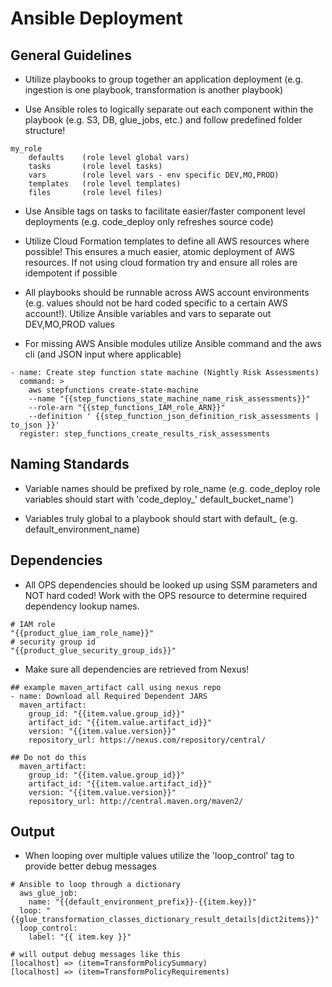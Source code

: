 # Ansible Deployment

## General Guidelines
* Utilize playbooks to group together an application deployment (e.g. ingestion is one playbook, transformation is another playbook)

* Use Ansible roles to logically separate out each component within the playbook (e.g. S3, DB, glue_jobs, etc.) and follow predefined folder structure!
```
my_role
	defaults	(role level global vars)
	tasks		(role level tasks)
	vars		(role level vars - env specific DEV,MO,PROD)
	templates	(role level templates)
	files		(role level files)
```

* Use Ansible tags on tasks to facilitate easier/faster component level deployments (e.g. code_deploy only refreshes source code)

* Utilize Cloud Formation templates to define all AWS resources where possible! This ensures a much easier, atomic deployment of AWS resources. If not using cloud formation try and ensure all roles are idempotent if possible

* All playbooks should be runnable across AWS account environments (e.g. values should not be hard coded specific to a certain AWS account!). Utilize Ansible variables and vars to separate out DEV,MO,PROD values

* For missing AWS Ansible modules utilize Ansible command and the aws cli (and JSON input where applicable)

```
- name: Create step function state machine (Nightly Risk Assessments)
  command: >
    aws stepfunctions create-state-machine
    --name "{{step_functions_state_machine_name_risk_assessments}}"
    --role-arn "{{step_functions_IAM_role_ARN}}"
    --definition ' {{step_function_json_definition_risk_assessments | to_json }}'
  register: step_functions_create_results_risk_assessments
```


## Naming Standards
* Variable names should be prefixed by role_name (e.g. code_deploy role variables should start with 'code_deploy_' default_bucket_name')

* Variables truly global to a playbook should start with default_ (e.g. default_environment_name)

## Dependencies
* All OPS dependencies should be looked up using SSM parameters and NOT hard coded! Work with the OPS resource to determine required dependency lookup names.

```
# IAM role
"{{product_glue_iam_role_name}}"
# security group id
"{{product_glue_security_group_ids}}"
```

* Make sure all dependencies are retrieved from Nexus!

```
## example maven_artifact call using nexus repo
- name: Download all Required Dependent JARS
  maven_artifact:
    group_id: "{{item.value.group_id}}"
    artifact_id: "{{item.value.artifact_id}}"
    version: "{{item.value.version}}"
    repository_url: https://nexus.com/repository/central/

## Do not do this
  maven_artifact:
    group_id: "{{item.value.group_id}}"
    artifact_id: "{{item.value.artifact_id}}"
    version: "{{item.value.version}}"
    repository_url: http://central.maven.org/maven2/
```


## Output
* When looping over multiple values utilize the 'loop_control' tag to provide better debug messages

```
# Ansible to loop through a dictionary
  aws_glue_job:
    name: "{{default_environment_prefix}}-{{item.key}}"
  loop: "{{glue_transformation_classes_dictionary_result_details|dict2items}}"
  loop_control:
    label: "{{ item.key }}"

# will output debug messages like this
[localhost] => (item=TransformPolicySummary)
[localhost] => (item=TransformPolicyRequirements)

```
